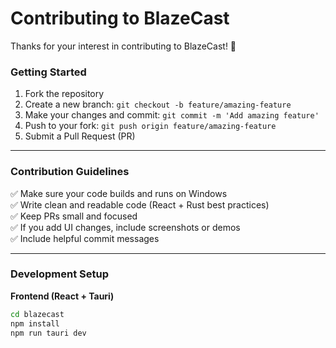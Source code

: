# Contributing to BlazeCast

Thanks for your interest in contributing to BlazeCast! 🚀

### Getting Started

1. Fork the repository
2. Create a new branch: `git checkout -b feature/amazing-feature`
3. Make your changes and commit: `git commit -m 'Add amazing feature'`
4. Push to your fork: `git push origin feature/amazing-feature`
5. Submit a Pull Request (PR)

---

### Contribution Guidelines

✅ Make sure your code builds and runs on Windows  
✅ Write clean and readable code (React + Rust best practices)  
✅ Keep PRs small and focused  
✅ If you add UI changes, include screenshots or demos  
✅ Include helpful commit messages  

---

### Development Setup

**Frontend (React + Tauri)**  
```bash
cd blazecast
npm install
npm run tauri dev
